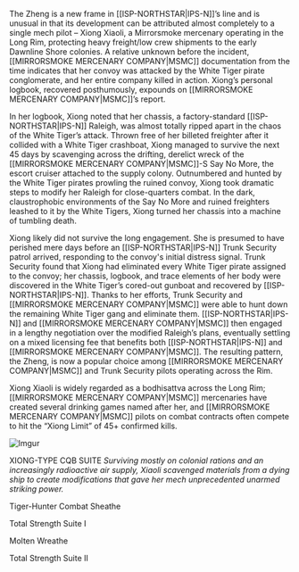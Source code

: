 The Zheng is a new frame in [[ISP-NORTHSTAR|IPS-N]]’s line and is unusual in that its development can be attributed almost completely to a single mech pilot – Xiong Xiaoli, a Mirrorsmoke mercenary operating in the Long Rim, protecting heavy freight/low crew shipments to the early Dawnline Shore colonies. A relative unknown before the incident, [[MIRRORSMOKE MERCENARY COMPANY|MSMC]] documentation from the time indicates that her convoy was attacked by the White Tiger pirate conglomerate, and her entire company killed in action. Xiong’s personal logbook, recovered posthumously, expounds on [[MIRRORSMOKE MERCENARY COMPANY|MSMC]]’s report.

In her logbook, Xiong noted that her chassis, a factory-standard [[ISP-NORTHSTAR|IPS-N]] Raleigh, was almost totally ripped apart in the chaos of the White Tiger’s attack. Thrown free of her billeted freighter after it collided with a White Tiger crashboat, Xiong managed to survive the next 45 days by scavenging across the drifting, derelict wreck of the [[MIRRORSMOKE MERCENARY COMPANY|MSMC]]-S Say No More, the escort cruiser attached to the supply colony. Outnumbered and hunted by the White Tiger pirates prowling the ruined convoy, Xiong took dramatic steps to modify her Raleigh for close-quarters combat. In the dark, claustrophobic environments of the Say No More and ruined freighters leashed to it by the White Tigers, Xiong turned her chassis into a machine of tumbling death.

Xiong likely did not survive the long engagement. She is presumed to have perished mere days before an [[ISP-NORTHSTAR|IPS-N]] Trunk Security patrol arrived, responding to the convoy's initial distress signal. Trunk Security found that Xiong had eliminated every White Tiger pirate assigned to the convoy; her chassis, logbook, and trace elements of her body were discovered in the White Tiger’s cored-out gunboat and recovered by [[ISP-NORTHSTAR|IPS-N]]. Thanks to her efforts, Trunk Security and [[MIRRORSMOKE MERCENARY COMPANY|MSMC]] were able to hunt down the remaining White Tiger gang and eliminate them. [[ISP-NORTHSTAR|IPS-N]] and [[MIRRORSMOKE MERCENARY COMPANY|MSMC]] then engaged in a lengthy negotiation over the modified Raleigh’s plans, eventually settling on a mixed licensing fee that benefits both [[ISP-NORTHSTAR|IPS-N]] and [[MIRRORSMOKE MERCENARY COMPANY|MSMC]]. The resulting pattern, the Zheng, is now a popular choice among [[MIRRORSMOKE MERCENARY COMPANY|MSMC]] and Trunk Security pilots operating across the Rim.

Xiong Xiaoli is widely regarded as a bodhisattva across the Long Rim; [[MIRRORSMOKE MERCENARY COMPANY|MSMC]] mercenaries have created several drinking games named after her, and [[MIRRORSMOKE MERCENARY COMPANY|MSMC]] pilots on combat contracts often compete to hit the “Xiong Limit” of 45+ confirmed kills.

![Imgur](https://i.imgur.com/cDqTETs.png)


XIONG-TYPE CQB SUITE
	*Surviving mostly on colonial rations and an increasingly radioactive air supply, Xiaoli scavenged materials from a dying ship to create modifications that gave her mech unprecedented unarmed striking power.*

Tiger-Hunter Combat Sheathe


Total Strength Suite I


Molten Wreathe


Total Strength Suite II